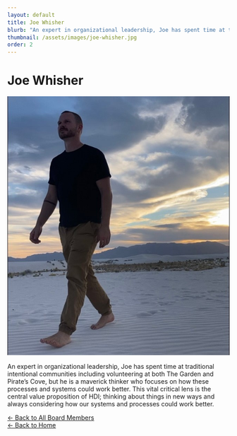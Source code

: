 ```yaml
---
layout: default
title: Joe Whisher
blurb: "An expert in organizational leadership, Joe has spent time at traditional intentional communities including volunteering at both The Garden and Pirate’s Cove, but he is a maverick thinker who focuses on how these processes and systems could work better. This vital critical lens is the central value proposition of HDI; thinking about things in new ways and always considering how our systems and processes could work better."
thumbnail: /assets/images/joe-whisher.jpg
order: 2
---
```


# Joe Whisher

<img src="/assets/images/joe-whisher.jpg" alt="Joe Whisher" class="photo">

An expert in organizational leadership, Joe has spent time at traditional intentional communities including volunteering at both The Garden and Pirate’s Cove, but he is a maverick thinker who focuses on how these processes and systems could work better. This vital critical lens is the central value proposition of HDI; thinking about things in new ways and always considering how our systems and processes could work better.

[← Back to All Board Members](/board/)  
[← Back to Home](/)
